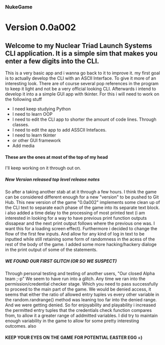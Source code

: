 ### NukeGame
# Version 0.0a002
## Welcome to my Nuclear Triad Launch Systems CLI application. It is a simple sim that makes you enter a few digits into the CLI.
This is a very basic app and i wanna go back to it to improve it. 
my first goal is to actually develop the CLI with an ASCII Interface. To give it more of an interesting look. 
There are of course several pop references in the program to keep it light and not be a very official looking CLI. 
Afterwards i intend to develop it into a a simple GUI app with tkinter. 
For this i will need to work on the following stuff
* I need keep studying Python
* I need to learn OOP
* I need to edit the CLI app to shorter the amount of code lines. Through classes. 
* I need to edit the app to add ASSCII Intefaces. 
* I need to learn tkinter
* or other GUI framework
* Add media

#### These are the ones at most of the top of my head
I'll keep working on it through out on.
##### New Version released top level release notes
So after a taking another stab at at it through a few hours. I think the game can be considered different enough for a new "version" to be pushed to Git Hub.
This new version of the game "0.0a002" implements some clean up of the CLI text to separate each phase of the game into its separate text block. 
i also added a time delay to the processing of most printed text (i am interested in looking for a way to have previous print function outputs dissapear and the next print output follows where the previous one was. I want this for a loading screen effect).
Furthermore i decided to change the flow of the first few inputs. And allow for any kind of log in text to be inputted while still retaining some form of randomness in the acess of the rest of the body of the game. 
I added some more hacking/hackery dialoge in the print output of some of the statements. 

##### WE FOUND OUR FIRST GLITCH (OR SO WE SUSPECT)
Through personal testing and testing of another users, "Our closed Alpha team ;-p" We seem to have run into a glitch. Any time we ran into the permission/credential checker stage. Which you need to pass successfully to proceed to the main part of the game. We would be denied access, it seems that either the ratio of allowed entry tuples vs every other variable in the random.randrange() method was leaning too far into the denied range. And we were getting denied. So for enjoyability and playability i increased the permitted entry tuples that the credentials check function compares from, to allow it a greater range of addmitted variables.
I did try to maintain enough variability in the game to allow for some pretty interesting outcomes. 
also 
#### KEEP YOUR EYES ON THE GAME FOR POTENTIAL EASTER EGG =) 


